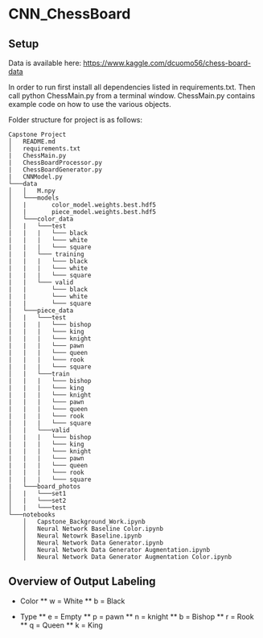 # CNN_ChessBoard

## Setup

Data is available here: https://www.kaggle.com/dcuomo56/chess-board-data

In order to run first install all dependencies listed in requirements.txt. Then call python ChessMain.py from a terminal window. ChessMain.py contains example code on how to use the various objects. 

Folder structure for project is as follows:
```
Capstone Project
│   README.md
│   requirements.txt
|	ChessMain.py
|	ChessBoardProcessor.py
|	ChessBoardGenerator.py
|	CNNModel.py    
└───data
│   │   M.npy
│   └───models
│   |    	color_model.weights.best.hdf5
│   |    	piece_model.weights.best.hdf5
│   └───color_data
│   |   └───test
|	|	|	└─── black
|	|	|	└─── white
|	|	|	└─── square
|	|	└─── training
|	|	|	└─── black
|	|	|	└─── white
|	|	|	└─── square
|	|	└─── valid
|	|		└─── black
|	|		└─── white
|	|		└─── square
|	└───piece_data
│   |   └───test
|	|	|	└─── bishop
|	|	|	└─── king
|	|	|	└─── knight
|	|	|	└─── pawn
|	|	|	└─── queen
|	|	|	└─── rook
|	|	|	└─── square
│   |   └───train
|	|	|	└─── bishop
|	|	|	└─── king
|	|	|	└─── knight
|	|	|	└─── pawn
|	|	|	└─── queen
|	|	|	└─── rook
|	|	|	└─── square
│   |   └───valid
|	|	|	└─── bishop
|	|	|	└─── king
|	|	|	└─── knight
|	|	|	└─── pawn
|	|	|	└─── queen
|	|	|	└─── rook
|	|	|	└─── square
|	└───board_photos
│   |   └───set1
│   |   └───set2
│   |   └───test
└───notebooks
    │   Capstone_Background_Work.ipynb
    │   Neural Network Baseline Color.ipynb
    │   Neural Netowrk Baseline.ipynb
    │   Neural Network Data Generator.ipynb
    │   Neural Network Data Generator Augmentation.ipynb
    │   Neural Network Data Generator Augmentation Color.ipynb
```

## Overview of Output Labeling

* Color
** w = White
** b = Black

* Type
** e = Empty
** p = pawn
** n = knight
** b = Bishop
** r = Rook
** q = Queen
** k = King
